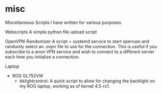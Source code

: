 # misc
Miscellaneous Scripts I have written for various purposes.

Webscripts
A simple python file upload script

OpenVPN-Randomizer
A script + systemd service to start openvpn and randomly select an .ovpn file to use for the connection. This is useful if you subscribe to a anon VPN service and wish to connect to a different server each time you initialize a connection.

Laptop
- ROG GL752VW 
  - bklightcontrol: A quick script to allow for changing the backlight on my ROG laptop, working as of kernel 4.5-rc1.
